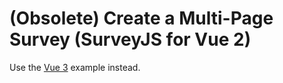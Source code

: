 # (Obsolete) Create a Multi-Page Survey (SurveyJS for Vue 2)

Use the [Vue 3](../vue3/) example instead.